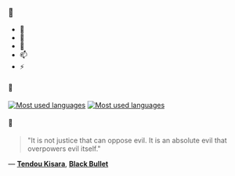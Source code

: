 ### 👋

- 🔭
- 🌱
- 💬
- 📫
- ⚡

#### 🧏

[![Most used languages](https://github-readme-stats-aynah.vercel.app/api/top-langs/?username=aynh&theme=solarized-dark&langs_count=6&layout=compact&hide_title=true)](https://github.com/anuraghazra/github-readme-stats#gh-dark-mode-only)
[![Most used languages](https://github-readme-stats-aynah.vercel.app/api/top-langs/?username=aynh&theme=solarized-light&langs_count=6&layout=compact&hide_title=true)](https://github.com/anuraghazra/github-readme-stats#gh-light-mode-only)

#### 💬

> "It is not justice that can oppose evil. It is an absolute evil that overpowers evil itself."

&mdash; [**Tendou Kisara**](https://myanimelist.net/character.php?q=Tendou%20Kisara&cat=character), [**Black Bullet**](https://myanimelist.net/search/all?q=Black%20Bullet&cat=all)
